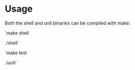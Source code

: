 # Usage #

Both the shell and unit binaries can be compiled with make:

`make shell

./shell`

`make test

./unit`

